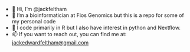 - 👋 Hi, I’m @jackfeltham
- 👀 I’m a bioinformatician at Fios Genomics but this is a repo for some of my personal code
- 🌱 I code primarily in R but I also have interest in python and Nextflow.
- 📫 If you want to reach out, you can find me at: jackedwardfeltham@gmail.com

<!---
jackfeltham/jackfeltham is a ✨ special ✨ repository because its `README.md` (this file) appears on your GitHub profile.
You can click the Preview link to take a look at your changes.
--->
